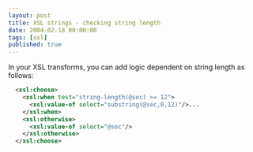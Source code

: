 ```yaml
---
layout: post
title: XSL strings - checking string length
date: 2004-02-18 00:00:00
tags: [xsl]
published: true
---
```


In your XSL transforms, you can add logic dependent on string length as follows:

```xml
  <xsl:choose>
    <xsl:when test="string-length(@sec) >= 12">
      <xsl:value-of select="substring(@sec,0,12)"/>...
    </xsl:when>
    <xsl:otherwise>
      <xsl:value-of select="@sec"/>
    </xsl:otherwise>
  </xsl:choose>
```